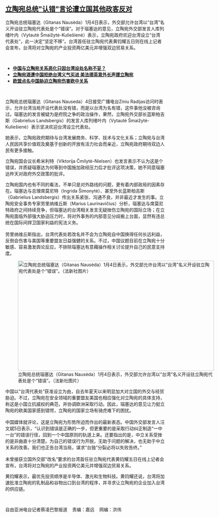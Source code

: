<!--1641411240000-->
[立陶宛总统"认错"言论遭立国其他政客反对](https://www.rfa.org/mandarin/yataibaodao/gangtai/cl2-01052022121247.html)
------

<p></p><p>立陶宛总统瑙塞达（Gitanas Nausėda）1月4日表示，外交部允许台湾以“台湾”名义开设驻立陶宛代表处是个“错误”。对于瑙塞达的意见，立陶宛外交部发言人库列绪叶内（Vytautė Šmaižytė-Kuliešienė）表示，立陶宛政府欢迎台湾设立“台湾代表处”，此一决定“坚定不移”。台湾首任驻立陶宛代表黄钧耀五日则在线上记者会宣布，台湾将对立陶宛的产业投资两亿美元并增强双边贸易关系。</p><p><br/></p><ul><li><a href="https://www.rfa.org/mandarin/yataibaodao/gangtai/cl2-01042022111333.html"><strong>中国与立陶宛关系恶化只因台湾设处名称不妥？</strong></a></li><li><strong><a href="https://www.rfa.org/mandarin/yataibaodao/gangtai/cl-01032022140320.html">立陶宛酒遭中国拒绝台湾义气买进 美法德英意外长声援立陶宛</a></strong></li><li><strong><a href="https://www.rfa.org/mandarin/yataibaodao/junshiwaijiao/cl-12282021143339.html">欧盟点名中国胁迫立陶宛伤害欧中关系</a></strong></li></ul><p><br/></p><p>立陶宛总统瑙塞达（Gitanas Nauseda）4日接受广播电台Ziniu Radijas访问时表示，允许台湾当局开设代表处没有错，而是以台湾为名有错，这件事他没被咨询过。瑙塞达的发言被疑为是府院之争的政治操作，果然，立陶宛外交部长蓝斯柏吉斯（Gabrielius Landsbergis）的发言人库列绪叶内（Vytautė Šmaižytė-Kuliešienė）表示坚决欢迎台湾设立代表处。</p><p>她表示，立陶宛政府期待与台湾发展商务、科学、技术与文化关系；立陶宛与台湾人民因共享价值观及奠基于创新的开放有活力社会而亲近，立陶宛政府期待双边人民有更多接触。</p><p>立陶宛国会议长希米利特（Viktorija Čmilytė-Nielsen）也发言表示不认为这是个错误，并质疑瑙塞达为何等到中国施加政经压力后才批评这项决策，她不同意瑙塞达昨天对政府外交政策的批评。</p><p>立陶宛国内也有不同的看法，不单只是对外路线的问题，更有着内部政局的因素存在。瑙塞达与总理席莫尼特（Ingrida Šimonytė）、甚至外长蓝斯柏吉斯（Gabrielius Landsbergis）传出关系紧张、沟通不良，并非最近才发生的事。立陶宛安全事务专家劳里纳维丘斯（Marius Laurinavičius）分析，瑙塞达与席莫尼特政府之间持续竞争，但瑙塞达的台湾相关发言无疑挫伤立陶宛的国际立场；在立陶宛面临外部强大胁迫压力时，将对外事务的内部意见分歧搬上台面，显然有违总统在国际间捍卫国家利益的宪法义务。<br/><br/>劳里纳维丘斯指出，台湾代表处若改名并不会为立陶宛自中国换得任何长远利益，反倒会伤害与美国等重要盟友日益强健的关系。不过，中国议题目前在立陶宛十分敏感、容易激发舆论反应，不排除瑙塞达有意藉操作相关讨论提升自己的民意支持度。</p><p><figure class="image-richtext image-inline captioned" style="width:620px;"><img alt="立陶宛总统瑙塞达（Gitanas Nausėda）1月4日表示，外交部允许台湾以“台湾”名义开设驻立陶宛代表处是个“错误”。（法新社图片）" height="348" src="https://www.rfa.org/mandarin/yataibaodao/gangtai/cl2-01052022121247.html/cl0105.jpg/@@images/f7967980-66b8-4d9c-a727-94cff5b9527b.jpeg" title="cl0105.jpg" width="620"/><figcaption class="image-caption">立陶宛总统瑙塞达（Gitanas Nausėda）1月4日表示，外交部允许台湾以“台湾”名义开设驻立陶宛代表处是个“错误”。（法新社图片）</figcaption><small></small></figure></p><p>中国以“台湾代表处”获准设立为由，自去年夏天以来明显加大对立国的外交与经贸胁迫。不过，立陶宛在安全领域的重要盟友美国也相应强化对立陶宛的具体支持，称这是小国立抗威权的典范，并协调欧洲采取行动。因此，瑙塞达的意见让力挺立陶宛的欧美国家感到错愕，立陶宛的国家立场有骑虎难下的困扰。<br/><br/>中国媒体就评论，这是立陶宛为形势所迫而作出的最新表态。中国外交部发言人汪文斌5日表示，“认识到错误是正确的一步，但更重要的是采取行动纠正制造“一中一台”的错误行径，回到一个中国原则的轨道上来。还要指出的是，中立关系受挫的是非曲直十分清楚。为自己的错误行为开脱，无助于问题的解决，也无助于中立关系的改善。我们也正告台湾当局，谋求“台独”分裂必将以失败告终。”<br/><br/>未曾接获立国外交部“改名”要求的台湾首任驻立陶宛代表黄钧耀五日在线上记者会宣布，台湾将对立陶宛的产业投资两亿美元并增强双边贸易关系。</p><p>黄钧耀表示，最优先投资顺序是半导体、激光和生物科技。黄钧耀还说，台湾将加速批准立陶宛的乳制品和谷物出口到台湾的程序，并寻求让立陶宛的企业加入台湾的供应链。</p><p><br/></p><p>自由亚洲电台记者蔡凌巴黎报道    责编：嘉远    网编：洪伟</p>
